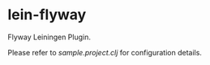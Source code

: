 lein-flyway
===========

Flyway Leiningen Plugin.

Please refer to *sample.project.clj* for configuration details.
